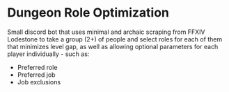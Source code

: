 # Dungeon Role Optimization
Small discord bot that uses minimal and archaic scraping from FFXIV Lodestone to take a group (2+) of people and select roles for each of them that minimizes level gap, as well as allowing optional parameters for each player individually - such as:
- Preferred role
- Preferred job
- Job exclusions

